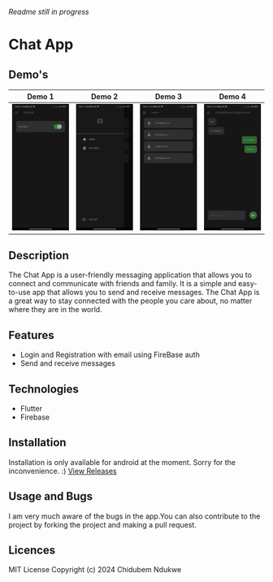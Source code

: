 _Readme still in progress_

# Chat App

## Demo's
| Demo 1 | Demo 2 | Demo 3 | Demo 4
|---------|---------|---------|-------|
| ![Demo_1](lib/assets/demo_1.jpg) | ![Demo_2](/lib/assets/demo_2.jpg) | ![Demo_3](/lib/assets/demo_3.jpg) | ![Demo_4](/lib/assets/demo_4.jpg) |

## Description
The Chat App is a user-friendly messaging application that allows you to connect and communicate with friends and family. It is a simple and easy-to-use app that allows you to send and receive messages. The Chat App is a great way to stay connected with the people you care about, no matter where they are in the world.

## Features
- Login and Registration with email using FireBase auth
- Send and receive messages


## Technologies
- Flutter
- Firebase

## Installation
Installation is only available for android at the moment. Sorry for the inconvenience. :) 
[View Releases](https://github.com/Duks31/capp/releases/tag/latest)

## Usage and Bugs
I am very much aware of the bugs in the app.You can also contribute to the project by forking the project and making a pull request.  

## Licences
MIT License
Copyright (c) 2024 Chidubem Ndukwe

